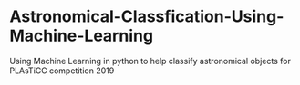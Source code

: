 # Astronomical-Classfication-Using-Machine-Learning
Using Machine Learning in python to help classify astronomical objects for PLAsTiCC competition 2019
